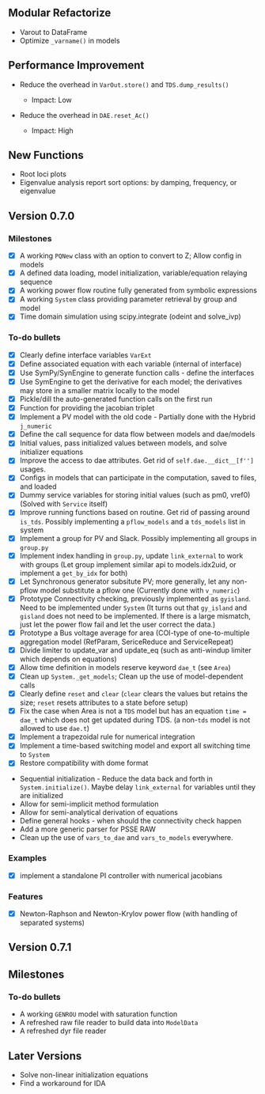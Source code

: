 ## Modular Refactorize
*   Varout to DataFrame
*   Optimize `_varname()` in models


## Performance Improvement
*   Reduce the overhead in `VarOut.store()` and `TDS.dump_results()`
    *   Impact: Low

*   Reduce the overhead in `DAE.reset_Ac()`
    *   Impact: High


## New Functions
*   Root loci plots
*   Eigenvalue analysis report sort options: by damping, frequency, or eigenvalue


## Version 0.7.0

### Milestones
- [x] A working `PQNew` class with an option to convert to Z; Allow config in models
- [x] A defined data loading, model initialization, variable/equation relaying sequence
- [x] A working power flow routine fully generated from symbolic expressions
- [x] A working `System` class providing parameter retrieval by group and model
- [x] Time domain simulation using scipy.integrate (odeint and solve_ivp)

### To-do bullets
- [x] Clearly define interface variables `VarExt`
- [x] Define associated equation with each variable (internal of interface)
- [x] Use SymPy/SynEngine to generate function calls - define the interfaces
- [x] Use SymEngine to get the derivative for each model; the derivatives may store in a smaller matrix locally to the model
- [x] Pickle/dill the auto-generated function calls on the first run
- [x] Function for providing the jacobian triplet
- [x] Implement a PV model with the old code - Partially done with the Hybrid `j_numeric`
- [x] Define the call sequence for data flow between models and dae/models
- [x] Initial values, pass initialized values between models, and solve initializer equations
- [x] Improve the access to dae attributes. Get rid of `self.dae.__dict__[f'']` usages.
- [x] Configs in models that can participate in the computation, saved to files, and loaded
- [x] Dummy service variables for storing initial values (such as pm0, vref0) (Solved with `Service` itself)
- [x] Improve running functions based on routine. Get rid of passing around `is_tds`. Possibly implementing a
 `pflow_models` and a `tds_models` list in system
- [x] Implement a group for PV and Slack. Possibly implementing all groups in `group.py`
- [x]   Implement index handling in `group.py`, update `link_external` to work with groups (Let group implement
 similar api to models.idx2uid, or implement a `get_by_idx` for both)
- [x] Let Synchronous generator subsitute PV; more generally, let any non-pflow model substitute a pflow one
 (Currently done with `v_numeric`)
- [x] Prototype Connectivity checking, previously implemented as `gyisland`. Need to be implemented under
 `System` (It turns out that `gy_island` and `gisland` does not need to be implemented. If there is a large
  mismatch, just let the power flow fail and let the user correct the data.)
- [x] Prototype a Bus voltage average for area (COI-type of one-to-multiple aggregation model 
(RefParam, SericeReduce and ServiceRepeat)
- [x] Divide limiter to update_var and update_eq (such as anti-windup limiter which depends on equations)
- [x] Allow time definition in models reserve keyword `dae_t` (see `Area`)
- [x] Clean up `System._get_models`; Clean up the use of model-dependent calls
- [x] Clearly define `reset` and `clear` (`clear` clears the values but retains the size; `reset` resets
 attributes to a state before setup)
- [x] Fix the case when Area is not a `TDS` model but has an equation `time = dae_t` which does not get updated
 during TDS. (a non-`tds` model is not allowed to use `dae.t`)
- [x] Implement a trapezoidal rule for numerical integration
- [x] Implement a time-based switching model and export all switching time to `System`
- [x] Restore compatibility with dome format
*   Sequential initialization - Reduce the data back and forth in `System.initialize()`. Maybe delay
 `link_external` for variables until they are initialized
*   Allow for semi-implicit method formulation
*   Allow for semi-analytical derivation of equations
*   Define general hooks - when should the connectivity check happen
*   Add a more generic parser for PSSE RAW
*   Clean up the use of `vars_to_dae` and `vars_to_models` everywhere. 

### Examples
- [x] implement a standalone PI controller with numerical jacobians

### Features
- [x] Newton-Raphson and Newton-Krylov power flow (with handling of separated systems)

## Version 0.7.1
## Milestones

### To-do bullets
*   A working `GENROU` model with saturation function
*   A refreshed raw file reader to build data into `ModelData`
*   A refreshed dyr file reader

## Later Versions
*   Solve non-linear initialization equations
*   Find a workaround for IDA